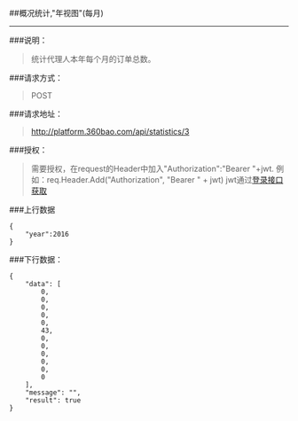 ##概况统计,"年视图"(每月)

------------
###说明：
>  统计代理人本年每个月的订单总数。

###请求方式：
> POST

###请求地址：
> http://platform.360bao.com/api/statistics/3

###授权：
> 需要授权，在request的Header中加入"Authorization":"Bearer "+jwt.
  例如：req.Header.Add("Authorization", "Bearer " + jwt)
  jwt通过[登录接口获取](https://github.com/360bao/Manual/blob/master/%E5%BC%80%E6%94%BE%E5%B9%B3%E5%8F%B0/%E9%94%80%E5%94%AE%E7%AE%A1%E7%90%86api/v4/%E8%B4%A6%E5%8F%B7%E6%8E%A7%E5%88%B6/%E7%99%BB%E5%BD%95.md)
  
###上行数据
```
{
    "year":2016
}
```
###下行数据：
```
{
    "data": [
        0,
        0,
        0,
        0,
        0,
        43,
        0,
        0,
        0,
        0,
        0,
        0
    ],
    "message": "",
    "result": true
}
```
